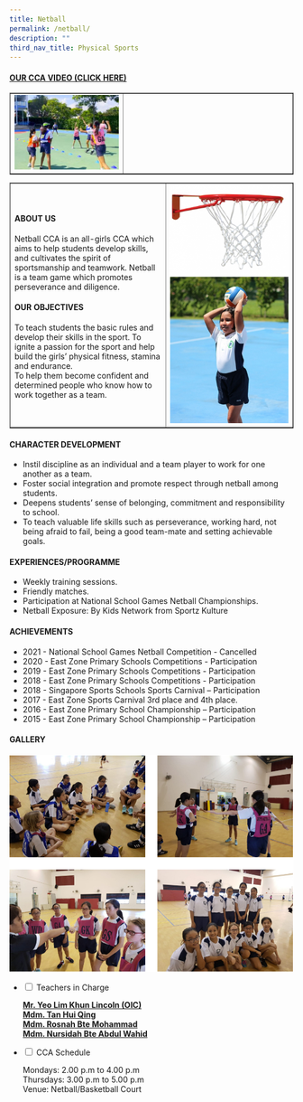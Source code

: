 ```yaml
---
title: Netball
permalink: /netball/
description: ""
third_nav_title: Physical Sports
---
```

<h4><strong><a title="Our CCA Video (Click here)" href="https://drive.google.com/file/d/1u4lsBXIvKAESi4AgxcfNR0-nTNYkgNZ-/view" target="_blank" rel="noopener">OUR CCA VIDEO (CLICK HERE)</a></strong></h4>
<table style="border-collapse: collapse; width: 100%;" border="1">
<tbody>
<tr>
<td style="width: 40%;"><a href="https://drive.google.com/file/d/1u4lsBXIvKAESi4AgxcfNR0-nTNYkgNZ-/view"><img src="/images/nb1.jpg"></a></td>
<td style="width: 60%;">&nbsp;</td>
</tr>
</tbody>
</table>
<table style="border-collapse: collapse; width: 100%;" border="1">
<tbody>
<tr>
<td style="width: 55%;"><h4><strong>ABOUT US</strong></h4>
<p>Netball CCA is an all-girls CCA which aims to help students develop skills, and cultivates the spirit of sportsmanship and teamwork.&nbsp;Netball is a team game which promotes perseverance and diligence.</p>
<h4><strong>OUR OBJECTIVES</strong></h4>
<p>To teach students the basic rules and develop their skills in the sport. To ignite a passion for the sport and help build the girls’ physical fitness, stamina and endurance.<br>To help them become confident and determined people who know how to work together as a team.</p></td>
<td style="width: 45%;"><img src="/images/nb2.png"><br><img src="/images/nb3.jpg"></td>
</tr>
</tbody>
</table>

<h4><strong>CHARACTER DEVELOPMENT</strong></h4>
<ul>
<li>Instil discipline as an individual and a team player to work for one another as a team.</li>
<li>Foster social integration and promote respect through netball among students.</li>
<li>Deepens students’ sense of belonging, commitment and responsibility to school.</li>
<li>To teach valuable life skills such as perseverance, working hard, not being afraid to fail, being a good team-mate and setting achievable goals.</li>
</ul>
<h4><strong>EXPERIENCES/PROGRAMME</strong></h4>
<ul>
<li>Weekly training sessions.</li>
<li>Friendly matches.</li>
<li>Participation at National School Games Netball Championships.</li>
<li>Netball Exposure: By Kids Network from Sportz Kulture</li>
</ul>
<h4><strong>ACHIEVEMENTS</strong></h4>
<ul>
<li>2021 - National School Games Netball Competition - Cancelled</li>
<li>2020 - East Zone Primary Schools Competitions - Participation</li>
<li>2019 - East Zone Primary Schools Competitions - Participation</li>
<li>2018 - East Zone Primary Schools Competitions - Participation</li>
<li>2018 - Singapore Sports Schools Sports Carnival – Participation</li>
<li>2017 - East Zone Sports Carnival 3rd place and 4th place.</li>
<li>2016 - East Zone Primary School Championship – Participation</li>
<li>2015 - East Zone Primary School Championship – Participation</li>
</ul>
<h4><strong>GALLERY</strong></h4>
<img src="/images/nb4.png">
<ul class="jekyllcodex_accordion">
<li><input id="accordion1" type="checkbox"> <label for="accordion1">Teachers in Charge</label>
<div>
<p><u><strong>Mr. Yeo Lim Khun Lincoln (OIC)<br>Mdm. Tan Hui Qing<br>Mdm. Rosnah Bte Mohammad<br>Mdm. Nursidah Bte Abdul Wahid</strong></u></p>
</div>
</li>
<li><input id="accordion2" type="checkbox"> <label for="accordion2">CCA Schedule</label>
<div>
<p>Mondays: 2.00 p.m to 4.00 p.m<br>Thursdays: 3.00 p.m to 5.00 p.m<br>Venue: Netball/Basketball Court</p>
</div>
</li>
</ul>